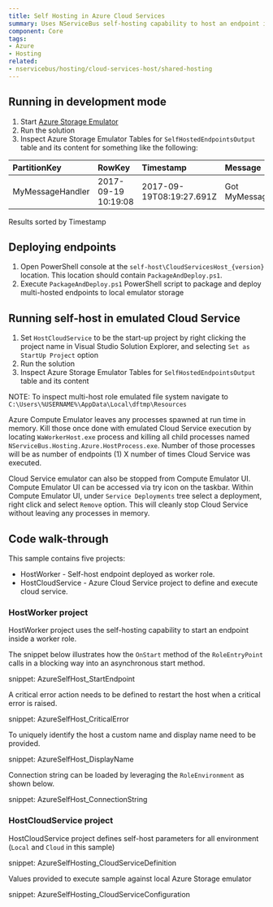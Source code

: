 ```yaml
---
title: Self Hosting in Azure Cloud Services
summary: Uses NServiceBus self-hosting capability to host an endpoint in an Azure instance.
component: Core
tags:
- Azure
- Hosting
related:
- nservicebus/hosting/cloud-services-host/shared-hosting
---
```


## Running in development mode

 1. Start [Azure Storage Emulator](https://docs.microsoft.com/en-us/azure/storage/storage-use-emulator)
 1. Run the solution
 1. Inspect Azure Storage Emulator Tables for `SelfHostedEndpointsOutput` table and its content for something like the following:

| PartitionKey | RowKey | Timestamp | Message |
|:--|:--|:--|:--|
|MyMessageHandler	|2017-09-19 10:19:08	|2017-09-19T08:19:27.691Z	|Got MyMessage. |

Results sorted by Timestamp


## Deploying endpoints

 1. Open PowerShell console at the `self-host\CloudServicesHost_{version}` location. This location should contain `PackageAndDeploy.ps1`.
 1. Execute `PackageAndDeploy.ps1` PowerShell script to package and deploy multi-hosted endpoints to local emulator storage


## Running self-host in emulated Cloud Service

 1. Set `HostCloudService` to be the start-up project by right clicking the project name in Visual Studio Solution Explorer, and selecting `Set as StartUp Project` option
 1. Run the solution
 1. Inspect Azure Storage Emulator Tables for `SelfHostedEndpointsOutput` table and its content

NOTE: To inspect multi-host role emulated file system navigate to `C:\Users\%USERNAME%\AppData\Local\dftmp\Resources`

Azure Compute Emulator leaves any processes spawned at run time in memory. Kill those once done with emulated Cloud Service execution by locating `WaWorkerHost.exe` process and killing all child processes named `NServiceBus.Hosting.Azure.HostProcess.exe`. Number of those processes will be as number of endpoints (1) X number of times Cloud Service was executed.

Cloud Service emulator can also be stopped from Compute Emulator UI. Compute Emulator UI can be accessed via try icon on the taskbar. Within Compute Emulator UI, under `Service Deployments` tree select a deployment, right click and select `Remove` option. This will cleanly stop Cloud Service without leaving any processes in memory.


## Code walk-through

This sample contains five projects:

 * HostWorker - Self-host endpoint deployed as worker role.
 * HostCloudService - Azure Cloud Service project to define and execute cloud service.


### HostWorker project

HostWorker project uses the self-hosting capability to start an endpoint inside a worker role.

The snippet below illustrates how the `OnStart` method of the `RoleEntryPoint` calls in a blocking way into an asynchronous start method.

snippet: AzureSelfHost_StartEndpoint

A critical error action needs to be defined to restart the host when a critical error is raised.

snippet: AzureSelfHost_CriticalError

To uniquely identify the host a custom name and display name need to be provided.

snippet: AzureSelfHost_DisplayName

Connection string can be loaded by leveraging the `RoleEnvironment` as shown below.

snippet: AzureSelfHost_ConnectionString

### HostCloudService project

HostCloudService project defines self-host parameters for all environment (`Local` and `Cloud` in this sample)

snippet: AzureSelfHosting_CloudServiceDefinition

Values provided to execute sample against local Azure Storage emulator

snippet: AzureSelfHosting_CloudServiceConfiguration
